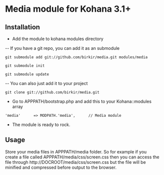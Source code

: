 Media module for Kohana 3.1+
=============

Installation
-------------

- Add the module to kohana modules directory

-- If you have a git repo, you can add it as an submodule

`git submodule add git://github.com/birkir/media.git modules/media`

`git submodule init`

`git submodule update`

-- You can also just add it to your project

`
git clone git://github.com/birkir/media.git
`

- Go to APPPATH/bootstrap.php and add this to your Kohana::modules array

`
'media'      => MODPATH.'media',      // Media module
`

- The module is ready to rock.


Usage
-------------

Store your media files in APPPATH/media folder. So for example if you create a file called APPPATH/media/css/screen.css then you can access the file through http://DOCROOT/media/css/screen.css but the file will be minified and compressed before output to the browser.
